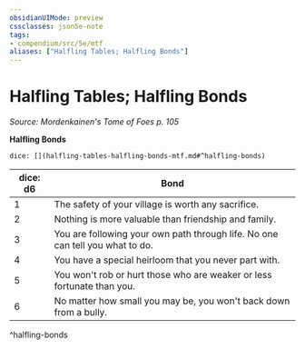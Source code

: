 ```yaml
---
obsidianUIMode: preview
cssclasses: json5e-note
tags:
- compendium/src/5e/mtf
aliases: ["Halfling Tables; Halfling Bonds"]
---
```

# Halfling Tables; Halfling Bonds
*Source: Mordenkainen's Tome of Foes p. 105* 

**Halfling Bonds**

`dice: [](halfling-tables-halfling-bonds-mtf.md#^halfling-bonds)`

| dice: d6 | Bond |
|----------|------|
| 1 | The safety of your village is worth any sacrifice. |
| 2 | Nothing is more valuable than friendship and family. |
| 3 | You are following your own path through life. No one can tell you what to do. |
| 4 | You have a special heirloom that you never part with. |
| 5 | You won't rob or hurt those who are weaker or less fortunate than you. |
| 6 | No matter how small you may be, you won't back down from a bully. |
^halfling-bonds